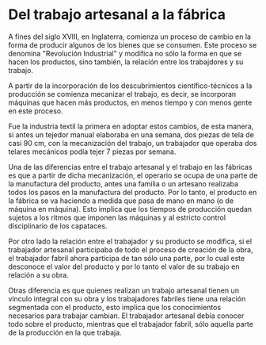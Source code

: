 # Del trabajo artesanal a la fábrica

A fines del siglo XVIII, en Inglaterra, comienza un proceso de cambio en la forma de producir algunos de los bienes que se consumen. Este proceso se denomina "Revolución Industrial" y modifica no sólo la forma en que se hacen los productos, sino también, la relación entre los trabajdores y su trabajo.

A partir de la incorporación de los descubrimientos científico-técnicos a la producción se comienza mecanizar el trabajo, es decir, se incorporan máquinas que hacen más productos, en menos tiempo y con menos gente en este proceso. 

Fue la industria textil la primera en adoptar estos cambios, de esta manera, si antes un tejedor manual elaboraba en una semana, dos piezas de tela de casi 90 cm, con la mecanización del trabajo, un trabajador que operaba dos telares mecánicos podía tejer 7 piezas por semana.

Una de las diferencias entre el trabajo artesanal y el trabajo en las fábricas es que a partir de dicha mecanización, el operario se ocupa de una parte de la manufactura del producto, antes una familia o un artesano realizaba todos los pasos en la manufactura del producto. Por lo tanto, el producto en la fábrica se va haciendo a medida que pasa de mano en mano (o de máquina en máquina). Esto implica que los tiempos de producción quedan sujetos a los ritmos que imponen las máquinas y al estricto control disciplinario de los capataces. 

Por otro lado la relación entre el trabajador y su producto se modifica, si el trabajador artesanal participaba de todo el proceso de creación de la obra, el trabajador fabril ahora participa de tan sólo una parte, por lo cual este desconoce el valor del producto y por lo tanto el valor de su trabajo en relación a su obra.

Otras diferencia es que quienes realizan un trabajo artesanal tienen un vínculo integral con su obra y los trabajadores fabriles tiene una relación segmentada con el producto, esto implica que los conocimientos necesarios para trabajar cambian. El trabajador artesanal debía  conocer todo sobre el producto, mientras que el trabajador fabril, sólo aquella parte de la producción en la que trabaja.
